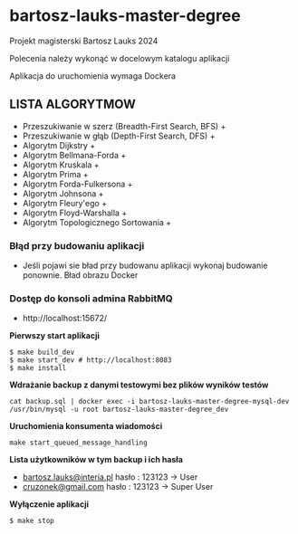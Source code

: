 # bartosz-lauks-master-degree

Projekt magisterski Bartosz Lauks 2024

Polecenia należy wykonąć w docelowym katalogu aplikacji

Aplikacja do uruchomienia wymaga Dockera

## LISTA ALGORYTMOW

- Przeszukiwanie w szerz (Breadth-First Search, BFS) +
- Przeszukiwanie w głąb (Depth-First Search, DFS) +
- Algorytm Dijkstry +
- Algorytm Bellmana-Forda +
- Algorytm Kruskala +
- Algorytm Prima +
- Algorytm Forda-Fulkersona +
- Algorytm Johnsona +
- Algorytm Fleury'ego +
- Algorytm Floyd-Warshalla +
- Algorytm Topologicznego Sortowania +

### Błąd przy budowaniu aplikacji
- Jeśli pojawi sie bład przy budowanu aplikacji wykonaj budowanie ponownie. Bład obrazu Docker

### Dostęp do konsoli admina RabbitMQ
- http://localhost:15672/

**Pierwszy start aplikacji**
```
$ make build_dev
$ make start_dev # http://localhost:8083
$ make install
```
**Wdrażanie backup z danymi testowymi bez plików wyników testów**
```
cat backup.sql | docker exec -i bartosz-lauks-master-degree-mysql-dev /usr/bin/mysql -u root bartosz-lauks-master-degree_dev
```

**Uruchomienia konsumenta wiadomości**
```
make start_queued_message_handling
```

**Lista użytkowników w tym backup i ich hasła**
- bartosz.lauks@interia.pl hasło : 123123 -> User
- cruzonek@gmail.com hasło : 123123 -> Super User

**Wyłączenie aplikacji**
```
$ make stop
```